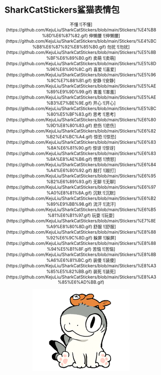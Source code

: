# SharkCatStickers鲨猫表情包

<div align="center">
不懂
![不懂](https://github.com/KejuLiu/SharkCatStickers/blob/main/Stickers/%E4%B8%8D%E6%87%82.gif) <!-- 不懂 -->
伸懒腰
![伸懒腰](https://github.com/KejuLiu/SharkCatStickers/blob/main/Stickers/%E4%BC%B8%E6%87%92%E8%85%B0.gif) <!-- 伸懒腰 -->
勿扰
![勿扰](https://github.com/KejuLiu/SharkCatStickers/blob/main/Stickers/%E5%8B%BF%E6%89%B0.gif) <!-- 勿扰 -->
卖萌
![卖萌](https://github.com/KejuLiu/SharkCatStickers/blob/main/Stickers/%E5%8D%96%E8%90%8C.gif) <!-- 卖萌 -->
喜爱
![喜爱](https://github.com/KejuLiu/SharkCatStickers/blob/main/Stickers/%E5%96%9C%E7%88%B1.gif) <!-- 喜爱 -->
安静
![安静](https://github.com/KejuLiu/SharkCatStickers/blob/main/Stickers/%E5%AE%89%E9%9D%99.gif) <!-- 安静 -->
害羞
![害羞](https://github.com/KejuLiu/SharkCatStickers/blob/main/Stickers/%E5%AE%B3%E7%BE%9E.gif) <!-- 害羞 -->
开心
![开心](https://github.com/KejuLiu/SharkCatStickers/blob/main/Stickers/%E5%BC%80%E5%BF%83.gif) <!-- 开心 -->
思考
![思考](https://github.com/KejuLiu/SharkCatStickers/blob/main/Stickers/%E6%80%9D%E8%80%83.gif) <!-- 思考 -->
悲伤
![悲伤](https://github.com/KejuLiu/SharkCatStickers/blob/main/Stickers/%E6%82%B2%E4%BC%A4.gif) <!-- 悲伤 -->
惊恐
![惊恐](https://github.com/KejuLiu/SharkCatStickers/blob/main/Stickers/%E6%83%8A%E6%81%90.gif) <!-- 惊恐 -->
惊讶
![惊讶](https://github.com/KejuLiu/SharkCatStickers/blob/main/Stickers/%E6%83%8A%E8%AE%B6.gif) <!-- 惊讶 -->
愤怒
![愤怒](https://github.com/KejuLiu/SharkCatStickers/blob/main/Stickers/%E6%84%A4%E6%80%92.gif) <!-- 愤怒 -->
敲打
![敲打](https://github.com/KejuLiu/SharkCatStickers/blob/main/Stickers/%E6%95%B2%E6%89%93.gif) <!-- 敲打 -->
无聊
![无聊](https://github.com/KejuLiu/SharkCatStickers/blob/main/Stickers/%E6%97%A0%E8%81%8A.gif) <!-- 无聊 -->
沉默
![沉默](https://github.com/KejuLiu/SharkCatStickers/blob/main/Stickers/%E6%B2%89%E9%BB%98.gif) <!-- 沉默 -->
流汗
![流汗](https://github.com/KejuLiu/SharkCatStickers/blob/main/Stickers/%E6%B5%81%E6%B1%97.gif) <!-- 流汗 -->
玩耍
![玩耍](https://github.com/KejuLiu/SharkCatStickers/blob/main/Stickers/%E7%8E%A9%E8%80%8D.gif) <!-- 玩耍 -->
舒服
![舒服](https://github.com/KejuLiu/SharkCatStickers/blob/main/Stickers/%E8%88%92%E6%9C%8D.gif) <!-- 舒服 -->
躲屏
![躲屏](https://github.com/KejuLiu/SharkCatStickers/blob/main/Stickers/%E8%88%94%E5%B1%8F.gif) <!-- 躲屏 -->
苦恼
![苦恼](https://github.com/KejuLiu/SharkCatStickers/blob/main/Stickers/%E8%8B%A6%E6%81%BC.gif) <!-- 苦恼 -->
装傻
![装傻](https://github.com/KejuLiu/SharkCatStickers/blob/main/Stickers/%E8%A3%85%E5%82%BB.gif) <!-- 装傻 -->
装死
![装死](https://github.com/KejuLiu/SharkCatStickers/blob/main/Stickers/%E8%A3%85%E6%AD%BB.gif) <!-- 装死 -->

![认同](https://github.com/KejuLiu/SharkCatStickers/blob/main/Stickers/%E8%AE%A4%E5%90%8C.gif) <!-- 认同 -->

</div>

